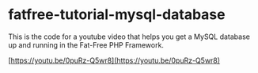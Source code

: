 # fatfree-tutorial-mysql-database

This is the code for a youtube video that helps you get a MySQL database up and running in the Fat-Free PHP Framework.

[https://youtu.be/0puRz-Q5wr8](https://youtu.be/0puRz-Q5wr8)
